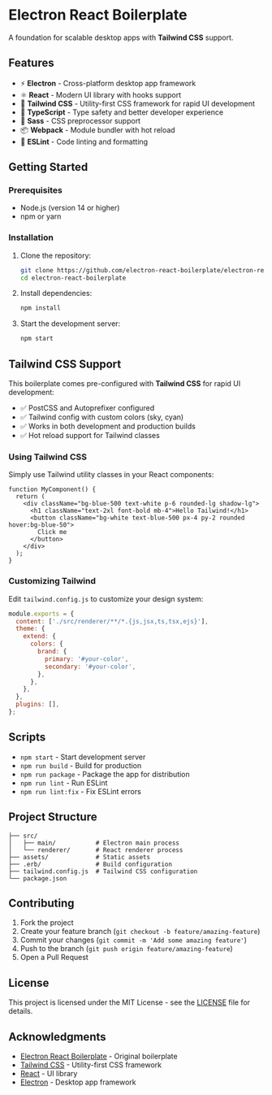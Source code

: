 # Electron React Boilerplate

A foundation for scalable desktop apps with **Tailwind CSS** support.

## Features

- ⚡ **Electron** - Cross-platform desktop app framework
- ⚛️ **React** - Modern UI library with hooks support
- 🎨 **Tailwind CSS** - Utility-first CSS framework for rapid UI development
- 📝 **TypeScript** - Type safety and better developer experience
- 🎯 **Sass** - CSS preprocessor support
- 📦 **Webpack** - Module bundler with hot reload
- 🔧 **ESLint** - Code linting and formatting

## Getting Started

### Prerequisites

- Node.js (version 14 or higher)
- npm or yarn

### Installation

1. Clone the repository:
   ```bash
   git clone https://github.com/electron-react-boilerplate/electron-react-boilerplate.git
   cd electron-react-boilerplate
   ```

2. Install dependencies:
   ```bash
   npm install
   ```

3. Start the development server:
   ```bash
   npm start
   ```

## Tailwind CSS Support

This boilerplate comes pre-configured with **Tailwind CSS** for rapid UI development:

- ✅ PostCSS and Autoprefixer configured
- ✅ Tailwind config with custom colors (sky, cyan)
- ✅ Works in both development and production builds
- ✅ Hot reload support for Tailwind classes

### Using Tailwind CSS

Simply use Tailwind utility classes in your React components:

```tsx
function MyComponent() {
  return (
    <div className="bg-blue-500 text-white p-6 rounded-lg shadow-lg">
      <h1 className="text-2xl font-bold mb-4">Hello Tailwind!</h1>
      <button className="bg-white text-blue-500 px-4 py-2 rounded hover:bg-blue-50">
        Click me
      </button>
    </div>
  );
}
```

### Customizing Tailwind

Edit `tailwind.config.js` to customize your design system:

```js
module.exports = {
  content: ['./src/renderer/**/*.{js,jsx,ts,tsx,ejs}'],
  theme: {
    extend: {
      colors: {
        brand: {
          primary: '#your-color',
          secondary: '#your-color',
        },
      },
    },
  },
  plugins: [],
};
```

## Scripts

- `npm start` - Start development server
- `npm run build` - Build for production
- `npm run package` - Package the app for distribution
- `npm run lint` - Run ESLint
- `npm run lint:fix` - Fix ESLint errors

## Project Structure

```
├── src/
│   ├── main/           # Electron main process
│   └── renderer/       # React renderer process
├── assets/             # Static assets
├── .erb/               # Build configuration
├── tailwind.config.js  # Tailwind CSS configuration
└── package.json
```

## Contributing

1. Fork the project
2. Create your feature branch (`git checkout -b feature/amazing-feature`)
3. Commit your changes (`git commit -m 'Add some amazing feature'`)
4. Push to the branch (`git push origin feature/amazing-feature`)
5. Open a Pull Request

## License

This project is licensed under the MIT License - see the [LICENSE](LICENSE) file for details.

## Acknowledgments

- [Electron React Boilerplate](https://github.com/electron-react-boilerplate/electron-react-boilerplate) - Original boilerplate
- [Tailwind CSS](https://tailwindcss.com/) - Utility-first CSS framework
- [React](https://reactjs.org/) - UI library
- [Electron](https://electronjs.org/) - Desktop app framework

